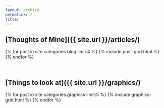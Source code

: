 ```yaml
---
layout: archive
permalink: /
title:
---
```


## [Thoughts of Mine]({{ site.url }}/articles/)  

<div class="tiles">
{% for post in site.categories.blog limit:4 %}
  {% include post-grid.html %}
{% endfor %}
</div><p style="color:white">""</p>

## [Things to look at]({{ site.url }}/graphics/)

<div class="tiles">
{% for post in site.categories.graphics limit:5 %}
  {% include graphics-grid.html %}
{% endfor %}
</div>  



